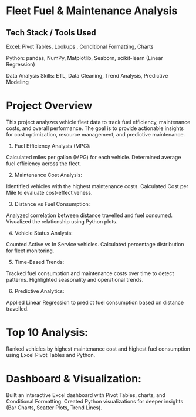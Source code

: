 # Fleet Fuel & Maintenance Analysis
## Tech Stack / Tools Used

Excel: Pivot Tables, Lookups , Conditional Formatting, Charts

Python: pandas, NumPy, Matplotlib, Seaborn, scikit-learn (Linear Regression)

Data Analysis Skills: ETL, Data Cleaning, Trend Analysis, Predictive Modeling

# Project Overview
This project analyzes vehicle fleet data to track fuel efficiency, maintenance costs, and overall performance. 
The goal is to provide actionable insights for cost optimization, resource management, and predictive maintenance.

1. Fuel Efficiency Analysis (MPG):

Calculated miles per gallon (MPG) for each vehicle.
Determined average fuel efficiency across the fleet.

2. Maintenance Cost Analysis:

Identified vehicles with the highest maintenance costs.
Calculated Cost per Mile to evaluate cost-effectiveness.

3. Distance vs Fuel Consumption:

Analyzed correlation between distance travelled and fuel consumed.
Visualized the relationship using Python plots.

4. Vehicle Status Analysis:

Counted Active vs In Service vehicles.
Calculated percentage distribution for fleet monitoring.

5. Time-Based Trends:

Tracked fuel consumption and maintenance costs over time to detect patterns.
Highlighted seasonality and operational trends.

6. Predictive Analytics:

Applied Linear Regression to predict fuel consumption based on distance travelled.

# Top 10 Analysis:

Ranked vehicles by highest maintenance cost and highest fuel consumption using Excel Pivot Tables and Python.

# Dashboard & Visualization:
Built an interactive Excel dashboard with Pivot Tables, charts, and Conditional Formatting.
Created Python visualizations for deeper insights (Bar Charts, Scatter Plots, Trend Lines).

